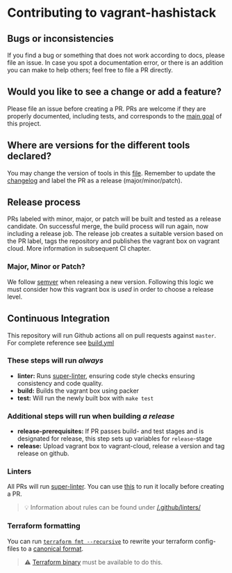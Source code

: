 # Contributing to vagrant-hashistack

## Bugs or inconsistencies

If you find a bug or something that does not work according to docs, please file an issue.
In case you spot a documentation error, or there is an addition you can make to help others;
 feel free to file a PR directly.

## Would you like to see a change or add a feature?  

Please file an issue before creating a PR.
PRs are welcome if they are properly documented, including tests,
 and corresponds to the [main goal](../README.md) of this project.

## Where are versions for the different tools declared?  

You may change the version of tools in this [file](../ansible/group_vars/all/variables.yml).
 Remember to update the [changelog](../CHANGELOG.md) and label the PR as a release (major/minor/patch).

## Release process

PRs labeled with minor, major, or patch will be built and tested as a release candidate.
On successful merge, the build process will run again, now including a release job.
The release job creates a suitable version based on the PR label, tags the repository and publishes the vagrant box on
 vagrant cloud. More information in subsequent CI chapter.

### Major, Minor or Patch?  

We follow [semver](https://semver.org) when releasing a new version.
Following this logic we must consider how this vagrant box is _used_ in order to choose a release level.

## Continuous Integration

This repository will run Github actions all on pull requests against `master`. For complete reference see [build.yml](../.github/workflows/build.yml)

### These steps will run _always_

- **linter:** Runs [super-linter](https://github.com/github/super-linter), ensuring code style checks ensuring consistency and code quality.
- **build:** Builds the vagrant box using packer
- **test:** Will run the newly built box with `make test`

### Additional steps will run when building _a release_

- **release-prerequisites:** If PR passes build- and test stages and is designated for release, this step sets up variables for `release`-stage
- **release:** Upload vagrant box to vagrant-cloud, release a version and tag release on github.

### Linters
All PRs will run [super-linter](https://github.com/github/super-linter). You can use [this](https://github.com/github/super-linter/blob/master/docs/run-linter-locally.md) to run it locally before creating a PR.
> :bulb: Information about rules can be found under [/.github/linters/](../.github/linters)

### Terraform formatting
You can run [`terraform fmt --recursive`](https://www.terraform.io/docs/commands/fmt.html) to rewrite your terraform config-files to a [canonical format](https://www.terraform.io/docs/configuration/style.html).
> :warning: [Terraform binary](https://www.terraform.io/downloads.html) must be available to do this.